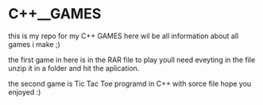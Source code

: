 # C++__GAMES
this is my repo for my C++ GAMES
here wil be all information about all games i make ;)

the first game in here is in the RAR file to play youll need eveyting in the file unzip it in a folder and hit the aplication.

the second game is Tic Tac Toe programd in C++ with sorce file 
hope you enjoyed :)
